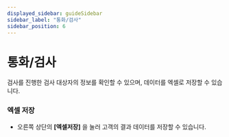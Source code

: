 ```yaml
---
displayed_sidebar: guideSidebar
sidebar_label: "통화/검사"
sidebar_position: 6
---
```


# 통화/검사
검사를 진행한 검사 대상자의 정보를 확인할 수 있으며, 데이터를 엑셀로 저장할 수 있습니다.   

### 엑셀 저장  

* 오른쪽 상단의 **[엑셀저장]** 을 눌러 고객의 결과 데이터를 저장할 수 있습니다.
